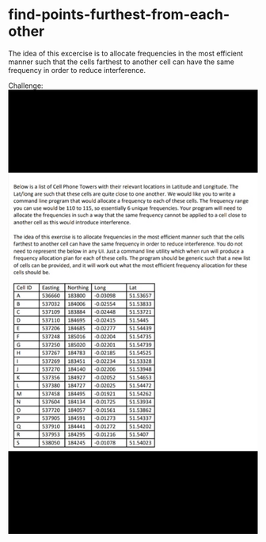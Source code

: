 # find-points-furthest-from-each-other
The idea of this excercise is to allocate frequencies in the most efficient manner such that the cells farthest to another cell can have the same frequency in order to reduce interference. 


Challenge: 
![Alt text](IMG_5632.PNG?raw=true "Assessment")
